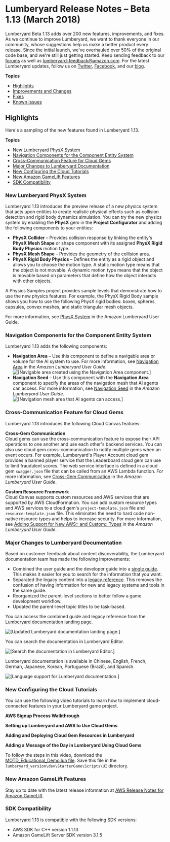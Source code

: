 # Lumberyard Release Notes – Beta 1.13 (March 2018)<a name="lumberyard-v1.13"></a>

Lumberyard Beta 1.13 adds over 200 new features, improvements, and fixes. As we continue to improve Lumberyard, we want to thank everyone in our community, whose suggestions help us make a better product every release. Since the initial launch, we've overhauled over 50% of the original code base, and we're still just getting started. Keep sending feedback to our [forums](https://forums.awsgametech.com/) as well as lumberyard-feedback@amazon.com. For the latest Lumberyard updates, follow us on [Twitter](https://twitter.com/amznlumberyard), [Facebook](https://www.facebook.com/amazonlumberyard/), and our [blog](https://aws.amazon.com/blogs/gametech/1-13/).

**Topics**
+ [Highlights](#lumberyard-v1.13-highlights)
+ [Improvements and Changes](lumberyard-v1.13-improvements-changes.md)
+ [Fixes](lumberyard-v1.13-fixes.md)
+ [Known Issues](lumberyard-v1.13-known-issues.md)

## Highlights<a name="lumberyard-v1.13-highlights"></a>

Here's a sampling of the new features found in Lumberyard 1.13.

**Topics**
+ [New Lumberyard PhysX System](#lumberyard-v1.13-highlights-physics-system)
+ [Navigation Components for the Component Entity System](#lumberyard-v1.13-highlights-navigation-components)
+ [Cross-Communication Feature for Cloud Gems](#lumberyard-v1.13-highlights-cloud-canvas)
+ [Major Changes to Lumberyard Documentation](#lumberyard-v1.13-highlights-documentation)
+ [New Configuring the Cloud Tutorials](#lumberyard-v1.13-highlights-tutorials)
+ [New Amazon GameLift Features](#lumberyard-v1.13-highlights-amazon-gamelift)
+ [SDK Compatibility](#lumberyard-v1.13-highlights-compatible-sdk-versions)

### New Lumberyard PhysX System<a name="lumberyard-v1.13-highlights-physics-system"></a>

Lumberyard 1.13 introduces the preview release of a new physics system that acts upon entities to create realistic physical effects such as collision detection and rigid body dynamics simulation. You can try the new physics system by enabling the **PhysX** gem in the **Project Configurator** and adding the following components to your entities:
+ **PhysX Collider** – Provides collision response by linking the entity's **PhysX Mesh Shape** or shape component with its assigned **PhysX Rigid Body Physics** motion type.
+ **PhysX Mesh Shape** – Provides the geometry of the collision area.
+ **PhysX Rigid Body Physics** – Defines the entity as a rigid object and allows you to choose the motion type. A static motion type means that the object is not movable. A dynamic motion type means that the object is movable based on parameters that define how the object interacts with other objects.

A Physics Samples project provides sample levels that demonstrate how to use the new physics features. For example, the PhysX Rigid Body sample shows you how to use the following PhysX rigid bodies: boxes, spheres, capsules, convex meshes, and static triangular mesh objects.

For more information, see [PhysX System](https://docs.aws.amazon.com/lumberyard/latest/userguide/physx-intro.html) in the Amazon Lumberyard User Guide.

### Navigation Components for the Component Entity System<a name="lumberyard-v1.13-highlights-navigation-components"></a>

Lumberyard 1.13 adds the following components:
+ **Navigation Area** – Use this component to define a navigable area or volume for the AI system to use. For more information, see [Navigation Area](https://docs.aws.amazon.com/lumberyard/latest/userguide/component-nav-area.html) in the *Amazon Lumberyard User Guide*.  
![\[Navigable area created using the Navigation Area component.\]](http://docs.aws.amazon.com/lumberyard/latest/releasenotes/images/navigation-area-component.png)
+ **Navigation Seed** – Use this component with the **Navigation Area** component to specify the areas of the navigation mesh that AI agents can access. For more information, see [Navigation Seed](https://docs.aws.amazon.com/lumberyard/latest/userguide/component-nav-seed.html) in the *Amazon Lumberyard User Guide*.  
![\[Navigation mesh area that AI agents can access.\]](http://docs.aws.amazon.com/lumberyard/latest/releasenotes/images/navigation-seed-component.png)

### Cross-Communication Feature for Cloud Gems<a name="lumberyard-v1.13-highlights-cloud-canvas"></a>

Lumberyard 1.13 introduces the following Cloud Canvas features:

**Cross-Gem Communication**  
Cloud gems can use the cross-communication feature to expose their API operations to one another and use each other's backend services. You can also use cloud gem cross-communication to notify multiple gems when an event occurs. For example, Lumberyard's Player Account cloud gem provides a banned player service that the Leaderboard cloud gem can use to limit fraudulent scores. The web service interface is defined in a cloud gem `swagger.json` file that can be called from an AWS Lambda function. For more information, see [Cross-Gem Communication](https://docs.aws.amazon.com/lumberyard/latest/userguide/cloud-canvas-cgf-service-api-cross-gem-communication.html) in the *Amazon Lumberyard User Guide*.

**Custom Resource Framework**  
Cloud Canvas supports custom resources and AWS services that are supported by AWS CloudFormation. You can add custom resource types and AWS services to a cloud gem's `project-template.json` file and `resource-template.json` file. This eliminates the need to hard code non-native resource types and helps to increase security. For more information, see [Adding Support for New AWS:: and Custom:: Types](https://docs.aws.amazon.com/lumberyard/latest/userguide/cloud-canvas-cgf-adding-aws-resources-adding-support-for-new-aws-and-custom-types.html) in the *Amazon Lumberyard User Guide*.

### Major Changes to Lumberyard Documentation<a name="lumberyard-v1.13-highlights-documentation"></a>

Based on customer feedback about content discoverability, the Lumberyard documentation team has made the following improvements:
+ Combined the user guide and the developer guide into a [single guide](https://docs.aws.amazon.com/lumberyard/latest/userguide/lumberyard-intro.html). This makes it easier for you to search for the information that you want.
+ Separated the legacy content into a [legacy reference](https://docs.aws.amazon.com/lumberyard/latest/legacyreference/introduction.html). This removes the confusion of having information for new and legacy systems and tools in the same guide.
+ Reorganized the parent-level sections to better follow a game development workflow.
+ Updated the parent-level topic titles to be task-based.

You can access the combined guide and legacy reference from the [Lumberyard documentation landing page](https://aws.amazon.com/documentation/lumberyard/).

![\[Updated Lumberyard documentation landing page.\]](http://docs.aws.amazon.com/lumberyard/latest/releasenotes/images/lumberyard-documentation-landing-page.png)

You can search the documentation in Lumberyard Editor.

![\[Search the documentation in Lumberyard Editor.\]](http://docs.aws.amazon.com/lumberyard/latest/releasenotes/images/lumberyard-editor-documentation-search-option.png)

Lumberyard documentation is available in Chinese, English, French, German, Japanese, Korean, Portuguese (Brazil), and Spanish. 

![\[Language support for Lumberyard documentation.\]](http://docs.aws.amazon.com/lumberyard/latest/releasenotes/images/release-notes-language-support.png)

### New Configuring the Cloud Tutorials<a name="lumberyard-v1.13-highlights-tutorials"></a>

You can use the following video tutorials to learn how to implement cloud-connected features in your Lumberyard game project.

**AWS Signup Process Walkthrough**  

**Setting up Lumberyard and AWS to Use Cloud Gems**  

**Adding and Deploying Cloud Gem Resources in Lumberyard**  

**Adding a Message of the Day in Lumberyard Using Cloud Gems**  

To follow the steps in this video, download the [MOTD\_Educational\_Demo.lua file](https://d3bqhfbip4ze4a.cloudfront.net/MOTD_Educational_Demo.lua). Save this file in the `lumberyard_version\dev\StarterGame\Scripts\UI` directory.

### New Amazon GameLift Features<a name="lumberyard-v1.13-highlights-amazon-gamelift"></a>

Stay up to date with the latest release information at [AWS Release Notes for Amazon GameLift](https://aws.amazon.com/releasenotes/Amazon-GameLift?browse=1).

### SDK Compatibility<a name="lumberyard-v1.13-highlights-compatible-sdk-versions"></a>

Lumberyard 1.13 is compatible with the following SDK versions:
+ AWS SDK for C\+\+ version 1.1.13
+ Amazon GameLift Server SDK version 3.1.5